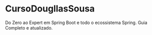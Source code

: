 # CursoDougllasSousa
Do Zero ao Expert em Spring Boot e todo o ecossistema Spring. Guia Completo e atualizado.

